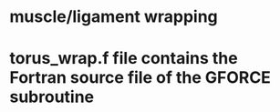 # muscle/ligament wrapping
# torus_wrap.f file contains the Fortran source file of the GFORCE subroutine
